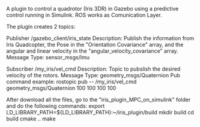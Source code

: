 A plugin to control a quadrotor (Iris 3DR) in Gazebo using a predictive control running in Simulink. ROS works as Comunication Layer.

The plugin creates 2 topics:

Publisher
/gazebo_client/iris_state
Description: Publish the information from Iris Quadcopter, the Pose in the "Orientation Covariance" array, and the angular and linear velocity in the "angular_velocity_covariance" array.
Message Type: sensor_msgs/Imu

Subscriber
/my_iris/vel_cmd
Description: Topic to pubslish the desired velocity of the rotors.
Message Type: geometry_msgs/Quaternion
Pub command example: rostopic pub -- /my_iris/vel_cmd geometry_msgs/Quaternion 100 100 100 100


After download all the files, go to the "iris_plugin_MPC_on_simulink" folder and do the following commands:
 export LD_LIBRARY_PATH=${LD_LIBRARY_PATH}:~/iris_plugin/build
 mkdir build
 cd build
 cmake ..
 make
